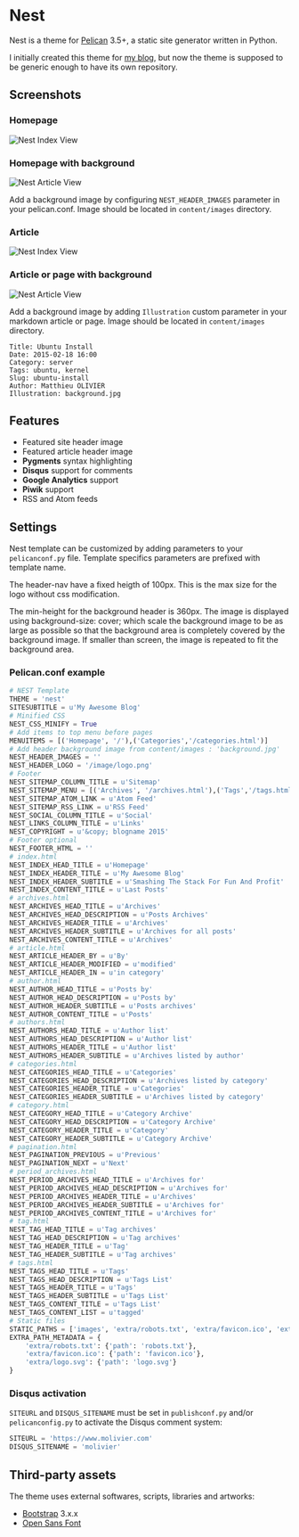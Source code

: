 # Nest

Nest is a theme for [Pelican](http://docs.getpelican.com) 3.5+, a static site generator written in Python.

I initially created this theme for [my blog](https://www.molivier.com), but now the theme is supposed to be generic enough to have its own repository.

## Screenshots

### Homepage

![Nest Index View](homepage.png)

### Homepage with background

![Nest Article View](homepage-background.png)

Add a background image by configuring `NEST_HEADER_IMAGES` parameter in your pelican.conf. Image should be located in `content/images` directory.

### Article

![Nest Index View](article.png)

### Article or page with background

![Nest Article View](article-background.png)

Add a background image by adding `Illustration` custom parameter in your markdown article or page. Image should be located in `content/images` directory.

	Title: Ubuntu Install
	Date: 2015-02-18 16:00
	Category: server
	Tags: ubuntu, kernel
	Slug: ubuntu-install
	Author: Matthieu OLIVIER
	Illustration: background.jpg


## Features

* Featured site header image
* Featured article header image
* **Pygments** syntax highlighting
* **Disqus** support for comments
* **Google Analytics** support
* **Piwik** support
* RSS and Atom feeds

## Settings

Nest template can be customized by adding parameters to your `pelicanconf.py` file. Template specifics parameters are prefixed with template name.

The header-nav have a fixed heigth of 100px. This is the max size for the logo without css modification.

The min-height for the background header is 360px. The image is displayed using background-size: cover; which scale the background image to be as large as possible so that the background area is completely covered by the background image. If smaller than screen, the image is repeated to fit the background area.

### Pelican.conf example

```python
# NEST Template
THEME = 'nest'
SITESUBTITLE = u'My Awesome Blog'
# Minified CSS
NEST_CSS_MINIFY = True
# Add items to top menu before pages
MENUITEMS = [('Homepage', '/'),('Categories','/categories.html')]
# Add header background image from content/images : 'background.jpg'
NEST_HEADER_IMAGES = ''
NEST_HEADER_LOGO = '/image/logo.png'
# Footer
NEST_SITEMAP_COLUMN_TITLE = u'Sitemap'
NEST_SITEMAP_MENU = [('Archives', '/archives.html'),('Tags','/tags.html'), ('Authors','/authors.html')]
NEST_SITEMAP_ATOM_LINK = u'Atom Feed'
NEST_SITEMAP_RSS_LINK = u'RSS Feed'
NEST_SOCIAL_COLUMN_TITLE = u'Social'
NEST_LINKS_COLUMN_TITLE = u'Links'
NEST_COPYRIGHT = u'&copy; blogname 2015'
# Footer optional
NEST_FOOTER_HTML = ''
# index.html
NEST_INDEX_HEAD_TITLE = u'Homepage'
NEST_INDEX_HEADER_TITLE = u'My Awesome Blog'
NEST_INDEX_HEADER_SUBTITLE = u'Smashing The Stack For Fun And Profit'
NEST_INDEX_CONTENT_TITLE = u'Last Posts'
# archives.html
NEST_ARCHIVES_HEAD_TITLE = u'Archives'
NEST_ARCHIVES_HEAD_DESCRIPTION = u'Posts Archives'
NEST_ARCHIVES_HEADER_TITLE = u'Archives'
NEST_ARCHIVES_HEADER_SUBTITLE = u'Archives for all posts'
NEST_ARCHIVES_CONTENT_TITLE = u'Archives'
# article.html
NEST_ARTICLE_HEADER_BY = u'By'
NEST_ARTICLE_HEADER_MODIFIED = u'modified'
NEST_ARTICLE_HEADER_IN = u'in category'
# author.html
NEST_AUTHOR_HEAD_TITLE = u'Posts by'
NEST_AUTHOR_HEAD_DESCRIPTION = u'Posts by'
NEST_AUTHOR_HEADER_SUBTITLE = u'Posts archives'
NEST_AUTHOR_CONTENT_TITLE = u'Posts'
# authors.html
NEST_AUTHORS_HEAD_TITLE = u'Author list'
NEST_AUTHORS_HEAD_DESCRIPTION = u'Author list'
NEST_AUTHORS_HEADER_TITLE = u'Author list'
NEST_AUTHORS_HEADER_SUBTITLE = u'Archives listed by author'
# categories.html
NEST_CATEGORIES_HEAD_TITLE = u'Categories'
NEST_CATEGORIES_HEAD_DESCRIPTION = u'Archives listed by category'
NEST_CATEGORIES_HEADER_TITLE = u'Categories'
NEST_CATEGORIES_HEADER_SUBTITLE = u'Archives listed by category'
# category.html
NEST_CATEGORY_HEAD_TITLE = u'Category Archive'
NEST_CATEGORY_HEAD_DESCRIPTION = u'Category Archive'
NEST_CATEGORY_HEADER_TITLE = u'Category'
NEST_CATEGORY_HEADER_SUBTITLE = u'Category Archive'
# pagination.html
NEST_PAGINATION_PREVIOUS = u'Previous'
NEST_PAGINATION_NEXT = u'Next'
# period_archives.html
NEST_PERIOD_ARCHIVES_HEAD_TITLE = u'Archives for'
NEST_PERIOD_ARCHIVES_HEAD_DESCRIPTION = u'Archives for'
NEST_PERIOD_ARCHIVES_HEADER_TITLE = u'Archives'
NEST_PERIOD_ARCHIVES_HEADER_SUBTITLE = u'Archives for'
NEST_PERIOD_ARCHIVES_CONTENT_TITLE = u'Archives for'
# tag.html
NEST_TAG_HEAD_TITLE = u'Tag archives'
NEST_TAG_HEAD_DESCRIPTION = u'Tag archives'
NEST_TAG_HEADER_TITLE = u'Tag'
NEST_TAG_HEADER_SUBTITLE = u'Tag archives'
# tags.html
NEST_TAGS_HEAD_TITLE = u'Tags'
NEST_TAGS_HEAD_DESCRIPTION = u'Tags List'
NEST_TAGS_HEADER_TITLE = u'Tags'
NEST_TAGS_HEADER_SUBTITLE = u'Tags List'
NEST_TAGS_CONTENT_TITLE = u'Tags List'
NEST_TAGS_CONTENT_LIST = u'tagged'
# Static files
STATIC_PATHS = ['images', 'extra/robots.txt', 'extra/favicon.ico', 'extra/logo.svg']
EXTRA_PATH_METADATA = {
    'extra/robots.txt': {'path': 'robots.txt'},
    'extra/favicon.ico': {'path': 'favicon.ico'},
    'extra/logo.svg': {'path': 'logo.svg'}
}
```

### Disqus activation

`SITEURL` and `DISQUS_SITENAME` must be set in `publishconf.py` and/or `pelicanconfig.py` to activate the Disqus comment system:

```python
SITEURL = 'https://www.molivier.com'
DISQUS_SITENAME = 'molivier'
```


## Third-party assets

The theme uses external softwares, scripts, libraries and artworks:

* [Bootstrap](http://getbootstrap.com/) 3.x.x
* [Open Sans Font](http://www.google.com/fonts/specimen/Open+Sans)
